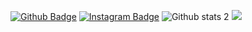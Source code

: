 [![Github Badge](https://img.shields.io/badge/-Github-000?style=quare&labelColor=000&logo=Github&logoColor=white&link=link)](https://github.com/mucahitsendinc) 
[![Instagram Badge](https://img.shields.io/badge/-Instagram-C13584?style=flat-quare&labelColor=C13584&logo=instagram&logoColor=white&link=link)](https://www.instagram.com/mucahitsndc/) 
![Github stats 2](https://github-readme-stats.vercel.app/api?username=mucahitsendinc&show_icons=true&theme=radical)
![](https://komarev.com/ghpvc/?username=mucahitsendinc)

